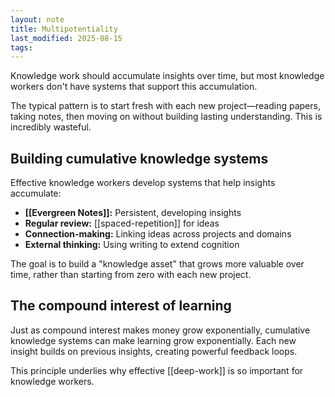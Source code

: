 ```yaml
---
layout: note
title: Multipotentiality
last_modified: 2025-08-15
tags:
---
```


Knowledge work should accumulate insights over time, but most knowledge workers don't have systems that support this accumulation.

The typical pattern is to start fresh with each new project—reading papers, taking notes, then moving on without building lasting understanding. This is incredibly wasteful.

## Building cumulative knowledge systems

Effective knowledge workers develop systems that help insights accumulate:

- **[[Evergreen Notes]]:** Persistent, developing insights
- **Regular review:** [[spaced-repetition]] for ideas
- **Connection-making:** Linking ideas across projects and domains
- **External thinking:** Using writing to extend cognition

The goal is to build a "knowledge asset" that grows more valuable over time, rather than starting from zero with each new project.

## The compound interest of learning

Just as compound interest makes money grow exponentially, cumulative knowledge systems can make learning grow exponentially. Each new insight builds on previous insights, creating powerful feedback loops.

This principle underlies why effective [[deep-work]] is so important for knowledge workers. 
